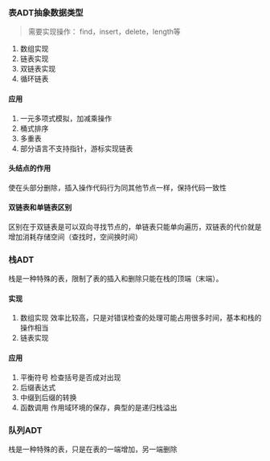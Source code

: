 ### 表ADT抽象数据类型
> 需要实现操作： find，insert，delete，length等
1. 数组实现
2. 链表实现
3. 双链表实现
4. 循环链表

#### 应用
1. 一元多项式模拟，加减乘操作
2. 桶式排序
3. 多重表
4. 部分语言不支持指针，游标实现链表

#### 头结点的作用
使在头部分删除，插入操作代码行为同其他节点一样，保持代码一致性

#### 双链表和单链表区别
区别在于双链表是可以双向寻找节点的，单链表只能单向遍历，双链表的代价就是增加消耗存储空间（查找时，空间换时间）

### 栈ADT
栈是一种特殊的表，限制了表的插入和删除只能在栈的顶端（末端）。

#### 实现
1. 数组实现 效率比较高，只是对错误检查的处理可能占用很多时间，基本和栈的操作相当
2. 链表实现

#### 应用
1. 平衡符号 检查括号是否成对出现
2. 后缀表达式
3. 中缀到后缀的转换
4. 函数调用 作用域环境的保存，典型的是递归栈溢出

### 队列ADT
栈是一种特殊的表，只是在表的一端增加，另一端删除
